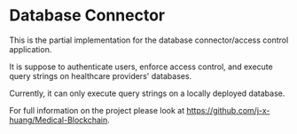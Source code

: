 # Database Connector

This is the partial implementation for the database connector/access control application.

It is suppose to authenticate users, enforce access control, and execute query strings on healthcare providers' databases.

Currently, it can only execute query strings on a locally deployed database.

For full information on the project please look at https://github.com/j-x-huang/Medical-Blockchain.
